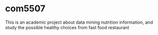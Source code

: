# com5507


This is an academic project about data mining nutrition information, and study the possible healthy choices from fast food restaurant
